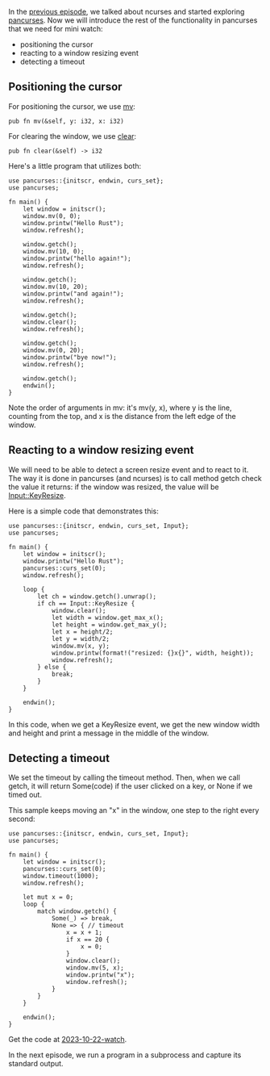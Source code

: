 In the
[previous episode](https://ajanicij.hashnode.dev/programming-curses-in-rust),
we talked about ncurses and started exploring
[pancurses](https://docs.rs/pancurses/latest/pancurses/). Now we will
introduce the rest of the functionality in pancurses that we need for
mini watch:

- positioning the cursor
- reacting to a window resizing event
- detecting a timeout

## Positioning the cursor

For positioning the cursor, we use
[mv](https://docs.rs/pancurses/latest/pancurses/struct.Window.html#method.mv):

    pub fn mv(&self, y: i32, x: i32)

For clearing the window, we use
[clear](https://docs.rs/pancurses/latest/pancurses/struct.Window.html#method.clear):

    pub fn clear(&self) -> i32

Here's a little program that utilizes both:

```
use pancurses::{initscr, endwin, curs_set};
use pancurses;

fn main() {
    let window = initscr();
    window.mv(0, 0);
    window.printw("Hello Rust");
    window.refresh();

    window.getch();
    window.mv(10, 0);
    window.printw("hello again!");
    window.refresh();

    window.getch();
    window.mv(10, 20);
    window.printw("and again!");
    window.refresh();

    window.getch();
    window.clear();
    window.refresh();

    window.getch();
    window.mv(0, 20);
    window.printw("bye now!");
    window.refresh();

    window.getch();
    endwin();
}
```

Note the order of arguments in mv: it's mv(y, x), where y is the line, counting from the top,
and x is the distance from the left edge of the window.

## Reacting to a window resizing event

We will need to be able to detect a screen resize event and to react to it. The way it is
done in pancurses (and ncurses) is to call method getch check the value it returns: if the
window was resized, the value will be
[Input::KeyResize](https://docs.rs/pancurses/latest/pancurses/enum.Input.html#variant.KeyResize).

Here is a simple code that demonstrates this:

```
use pancurses::{initscr, endwin, curs_set, Input};
use pancurses;

fn main() {
    let window = initscr();
    window.printw("Hello Rust");
    pancurses::curs_set(0);
    window.refresh();

    loop {
        let ch = window.getch().unwrap();
        if ch == Input::KeyResize {
            window.clear();
            let width = window.get_max_x();
            let height = window.get_max_y();
            let x = height/2;
            let y = width/2;
            window.mv(x, y);
            window.printw(format!("resized: {}x{}", width, height));
            window.refresh();
        } else {
            break;
        }
    }

    endwin();
}
```

In this code, when we get a KeyResize event, we get the new window width
and height and print a message in the middle of the window.

## Detecting a timeout

We set the timeout by calling the timeout method. Then, when we call getch,
it will return Some(code) if the user clicked on a key, or None if we
timed out.

This sample keeps moving an "x" in the window, one step to the right every
second:

```
use pancurses::{initscr, endwin, curs_set, Input};
use pancurses;

fn main() {
    let window = initscr();
    pancurses::curs_set(0);
    window.timeout(1000);
    window.refresh();

    let mut x = 0;
    loop {
        match window.getch() {
            Some(_) => break,
            None => { // timeout
                x = x + 1;
                if x == 20 {
                    x = 0;
                }
                window.clear();
                window.mv(5, x);
                window.printw("x");
                window.refresh();
            }
        }
    }

    endwin();
}
```

Get the code at
[2023-10-22-watch](https://github.com/ajanicij/hashnode-code/tree/master/2023-10-22-watch).

In the next episode, we run a program in a subprocess and capture its standard
output.
